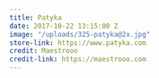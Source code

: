 ```yaml
---
title: Patyka
date: 2017-10-22 13:15:00 Z
image: "/uploads/325-patyka@2x.jpg"
store-link: https://www.patyka.com
credit: Maestrooo
credit-link: https://maestrooo.com
---
```


